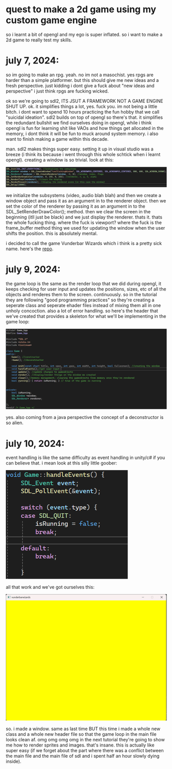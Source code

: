 # quest to make a 2d game using my custom game engine
so i learnt a bit of opengl and my ego is super inflated. so i want to make a 2d game to really test my skills.

# july 7, 2024:
so im going to make an rpg. yeah. no im not a masochist. yes rpgs are harder than a simple platformer. but this should give me new ideas and a fresh perspective. just kidding i dont give a fuck about "new ideas and perspective" i just think rpgs are fucking wicked. 

ok so we're going to sdl2, ITS JSUT A FRAMEWORK NOT A GAME ENGINE SHUT UP. ok. it simplifies things a lot, yes. fuck you. im not being a little bitch. i dont want to spend 10 hours practicing the fun hobby that we call "suicidal ideation". sdl2 builds on top of opengl so there's that. it simplifies the redundant bullshit we find ourselves doing in opengl, while i think opengl is fun for learning shit like VAOs and how things get allocated in the memory, i dont think it will be fun to muck around system memory. i also want to finish making a game within this decade.

man. sdl2 makes things super easy. setting it up in visual studio was a breeze (i think its because i went through this whole schtick when i learnt opengl). creating a window is so trivial. look at this:

![easywindows](/images/imagesforrpg/1.png)

we initialize the subsystems (video, audio blah blah) and then we create a window object and pass it as an argument in to the renderer object. then we set the color of the renderer by passing it as an argument in to the SDL_SetRenderDrawColor(); method. then we clear the screen in the beginning (itll just be black) and we just display the renderer. thats it. thats the whole fucking thing. where the fuck is viewport? where the fuck is the frame_buffer method thing we used for updating the window when the user shifts the position. this is absolutely mental.

i decided to call the game Vunderbar Wizards which i think is a pretty sick name. here's the [repo](https://github.com/wheatgreaser/vunderbarwizards).

# july 9, 2024:
the game loop is the same as the render loop that we did during opengl, it keeps checking for user input and updates the positions, sizes, etc of all the objects and renderes them to the screen. continuously. so in the tutorial they are following "good programming practices" so they're creating a seperate class and seperate ehader files instead of mixing them all in one unholy concoction. also a lot of error handling. so here's the header that we've created that provides a skeleton for what we'll be implementing in the game loop:

![headerclasssperatefile](/images/imagesforrpg/2.png)

yes. also coming from a java perspective the concept of a deconstructor is so alien.

# july 10, 2024:
event handling is like the same difficulty as event handling in unity/c# if you can believe that. i mean look at this silly little goober:

![easyeventhandling](/images/imagesforrpg/3.png)

all that work and we've got ourselves this:

![goofy ahh](/images/imagesforrpg/4.png)

so. i made a window. same as last time BUT this time i made a whole new class and a whole new header file so that the game loop in the main file looks clean af. omg omg omg omg in the next tutorial they're going to show me how to render sprites and images. that's insane. this is actually like super easy (if we forget about the part where there was a conflict between the main file and the main file of sdl and i spent half an hour slowly dying inside). 